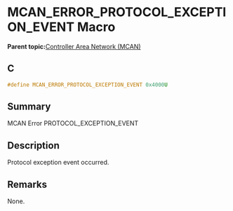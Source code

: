 # MCAN\_ERROR\_PROTOCOL\_EXCEPTION\_EVENT Macro

**Parent topic:**[Controller Area Network \(MCAN\)](GUID-C9F1E50C-1EF0-4941-A9CB-89808C7C54AF.md)

## C

```c
#define MCAN_ERROR_PROTOCOL_EXCEPTION_EVENT 0x4000U

```

## Summary

MCAN Error PROTOCOL\_EXCEPTION\_EVENT

## Description

Protocol exception event occurred.

## Remarks

None.

